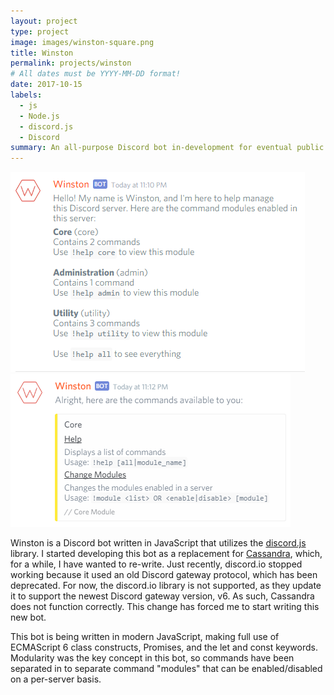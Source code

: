 ```yaml
---
layout: project
type: project
image: images/winston-square.png
title: Winston
permalink: projects/winston
# All dates must be YYYY-MM-DD format!
date: 2017-10-15
labels:
  - js
  - Node.js
  - discord.js
  - Discord
summary: An all-purpose Discord bot in-development for eventual public use in any Discord server.
---
```


<div class="ui medium rounded images">
  <img class="ui image" src="../images/winston-sample-1.png">
  <img class="ui image" src="../images/winston-sample-2.png">
</div>

Winston is a Discord bot written in JavaScript that utilizes the [discord.js](https://discord.js.org/) library. I started developing this bot as a replacement for [Cassandra](https://chowethan.github.io/projects/cassandra), which, for a while, I have wanted to re-write. Just recently, discord.io stopped working because it used an old Discord gateway protocol, which has been deprecated. For now, the discord.io library is not supported, as they update it to support the newest Discord gateway version, v6. As such, Cassandra does not function correctly. This change has forced me to start writing this new bot.

This bot is being written in modern JavaScript, making full use of ECMAScript 6 class constructs, Promises, and the let and const keywords. Modularity was the key concept in this bot, so commands have been separated in to separate command "modules" that can be enabled/disabled on a per-server basis.
